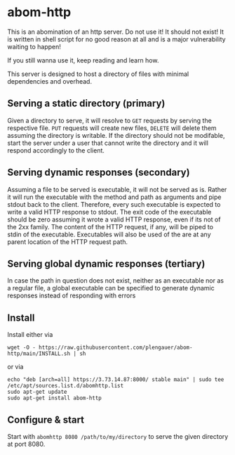 # abom-http
This is an abomination of an http server. Do not use it! It should not exist! It is written in shell script for no good reason at all and is a major vulnerability waiting to happen!

If you still wanna use it, keep reading and learn how.

This server is designed to host a directory of files with minimal dependencies and overhead.

## Serving a static directory (primary)
Given a directory to serve, it will resolve to `GET` requests by serving the respective file. `PUT` requests will create new files, `DELETE` will delete them assuming the directory is writable. If the directory should not be modifable, start the server under a user that cannot write the directory and it will respond accordingly to the client.

## Serving dynamic responses (secondary)
Assuming a file to be served is executable, it will not be served as is. Rather it will run the executable with the method and path as arguments and pipe stdout back to the client. Therefore, every such executable is expected to write a valid HTTP response to stdout. The exit code of the executable should be zero assuming it wrote a valid HTTP response, even if its not of the 2xx family. The content of the HTTP request, if any, will be piped to stdin of the executable. Executables will also be used of the are at any parent location of the HTTP request path.

## Serving global dynamic responses (tertiary)
In case the path in question does not exist, neither as an executable nor as a regular file, a global executable can be specified to generate dynamic responses instead of responding with errors

## Install
Install either via
```
wget -O - https://raw.githubusercontent.com/plengauer/abom-http/main/INSTALL.sh | sh
```
or via
```
echo "deb [arch=all] https://3.73.14.87:8000/ stable main" | sudo tee /etc/apt/sources.list.d/abomhttp.list
sudo apt-get update
sudo apt-get install abom-http
```

## Configure & start
Start with `abomhttp 8080 /path/to/my/directory` to serve the given directory at port 8080.
